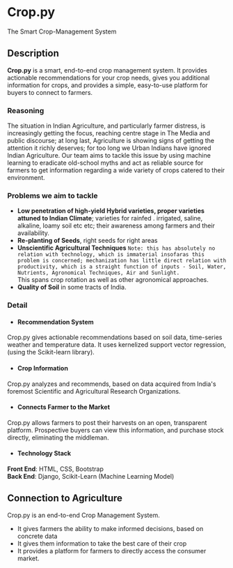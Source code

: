 # Crop.py

The Smart Crop-Management System

## Description

**Crop.py** is a smart, end-to-end crop management system.
It provides actionable recommendations for your crop needs, gives you additional information for crops, and provides a simple, easy-to-use platform for buyers to connect to farmers.

### Reasoning
The situation in Indian Agriculture, and particularly farmer distress, is increasingly getting the focus, reaching centre stage in The Media and public discourse; at long last, Agriculture is showing signs of getting the attention it richly deserves; for too long we Urban Indians have ignored Indian Agriculture. Our team aims to tackle this issue by using machine learning to eradicate old-school myths and act as reliable source for farmers to get information regarding a wide variety of crops catered to their environment. 

### Problems we aim to tackle
- **Low penetration of high-yield Hybrid varieties, proper varieties attuned to Indian Climate**; varieties for rainfed . irrigated, saline, alkaline, loamy soil etc etc; their awareness among farmers and their availability.
- **Re-planting of Seeds**, right seeds for right areas
- **Unscientific Agricultural Techniques** ```Note: this has absolutely no relation with technology, which is immaterial insofaras this problem is concerned; mechanization has little direct relation with productivity, which is a straight function of inputs - Soil, Water, Nutrients, Agronomical Techniques, Air and Sunlight.```  
This spans crop rotation as well as other agronomical approaches.
- **Quality of Soil** in some tracts of India.



### Detail
- #### Recommendation System
Crop.py gives actionable recommendations based on soil data, time-series weather and temperature data.
It uses kernelized support vector regression, (using the Scikit-learn library).

- #### Crop Information
Crop.py analyzes and recommends, based on data acquired from India's foremost Scientific and Agricultural Research Organizations.

- #### Connects Farmer to the Market
Crop.py allows farmers to post their harvests on an open, transparent platform. Prospective buyers can view this information, and purchase stock directly, eliminating the middleman.

- #### Technology Stack
**Front End**: HTML, CSS, Bootstrap  
**Back End**: Django, Scikit-Learn (Machine Learning Model)

## Connection to Agriculture

Crop.py is an end-to-end Crop Management System. 
- It gives farmers the ability to make informed decisions, based on concrete data
- It gives them information to take the best care of their crop
- It provides a platform for farmers to directly access the consumer market.
